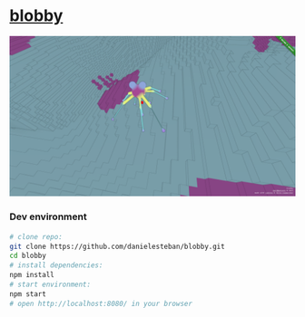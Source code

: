 [blobby](https://github.com/danielesteban/blobby)
==

[![screenshot](public/screenshot.png)](https://blobby.gatunes.com)

### Dev environment

```bash
# clone repo:
git clone https://github.com/danielesteban/blobby.git
cd blobby
# install dependencies:
npm install
# start environment:
npm start
# open http://localhost:8080/ in your browser
```
